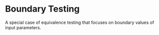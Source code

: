# Boundary Testing

A special case of equivalence testing that focuses on boundary values of input parameters.